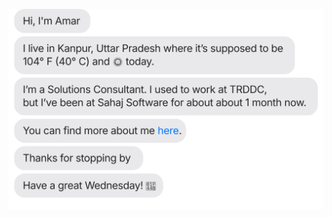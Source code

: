 [![](https://raw.githubusercontent.com/amarlearning/amarlearning/master/chat.svg?token=ACHS7WNERR5S52GSIRC22FDAYEABE)](https://www.amarpandey.me/)

